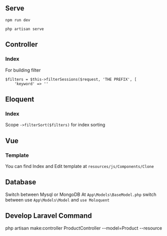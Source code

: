## Serve

```npm run dev```

```php artisan serve```

## Controller
### Index
For building filter
```
$filters = $this->filterSessions($request, 'THE PREFIX', [
    'keyword' => ''
```

## Eloquent
### Index
Scope `->filterSort($filters)` for index sorting

## Vue
### Template
You can find Index and Edit template at `resources/js/Components/Clone`

## Database
Switch between Mysql or MongoDB
At `App\Models\BaseModel.php` switch between use `App\Models\Model` and `use Moloquent`

## Develop Laravel Command 
php artisan make:controller ProductController --model=Product --resource
